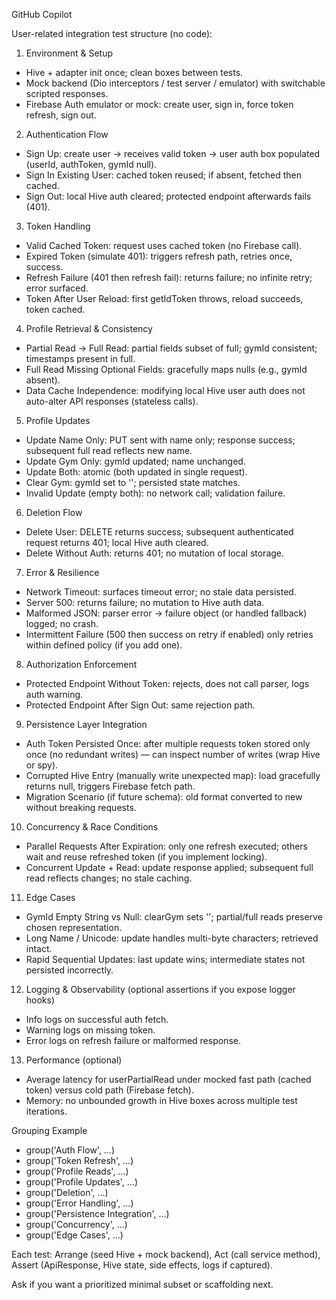 GitHub Copilot

User-related integration test structure (no code):

1. Environment & Setup

- Hive + adapter init once; clean boxes between tests.
- Mock backend (Dio interceptors / test server / emulator) with switchable scripted responses.
- Firebase Auth emulator or mock: create user, sign in, force token refresh, sign out.

2. Authentication Flow

- Sign Up: create user -> receives valid token -> user auth box populated (userId, authToken, gymId null).
- Sign In Existing User: cached token reused; if absent, fetched then cached.
- Sign Out: local Hive auth cleared; protected endpoint afterwards fails (401).

3. Token Handling

- Valid Cached Token: request uses cached token (no Firebase call).
- Expired Token (simulate 401): triggers refresh path, retries once, success.
- Refresh Failure (401 then refresh fail): returns failure; no infinite retry; error surfaced.
- Token After User Reload: first getIdToken throws, reload succeeds, token cached.

4. Profile Retrieval & Consistency

- Partial Read -> Full Read: partial fields subset of full; gymId consistent; timestamps present in full.
- Full Read Missing Optional Fields: gracefully maps nulls (e.g., gymId absent).
- Data Cache Independence: modifying local Hive user auth does not auto-alter API responses (stateless calls).

5. Profile Updates

- Update Name Only: PUT sent with name only; response success; subsequent full read reflects new name.
- Update Gym Only: gymId updated; name unchanged.
- Update Both: atomic (both updated in single request).
- Clear Gym: gymId set to ''; persisted state matches.
- Invalid Update (empty both): no network call; validation failure.

6. Deletion Flow

- Delete User: DELETE returns success; subsequent authenticated request returns 401; local Hive auth cleared.
- Delete Without Auth: returns 401; no mutation of local storage.

7. Error & Resilience

- Network Timeout: surfaces timeout error; no stale data persisted.
- Server 500: returns failure; no mutation to Hive auth data.
- Malformed JSON: parser error -> failure object (or handled fallback) logged; no crash.
- Intermittent Failure (500 then success on retry if enabled) only retries within defined policy (if you add one).

8. Authorization Enforcement

- Protected Endpoint Without Token: rejects, does not call parser, logs auth warning.
- Protected Endpoint After Sign Out: same rejection path.

9. Persistence Layer Integration

- Auth Token Persisted Once: after multiple requests token stored only once (no redundant writes) — can inspect number of writes (wrap Hive or spy).
- Corrupted Hive Entry (manually write unexpected map): load gracefully returns null, triggers Firebase fetch path.
- Migration Scenario (if future schema): old format converted to new without breaking requests.

10. Concurrency & Race Conditions

- Parallel Requests After Expiration: only one refresh executed; others wait and reuse refreshed token (if you implement locking).
- Concurrent Update + Read: update response applied; subsequent full read reflects changes; no stale caching.

11. Edge Cases

- GymId Empty String vs Null: clearGym sets ''; partial/full reads preserve chosen representation.
- Long Name / Unicode: update handles multi-byte characters; retrieved intact.
- Rapid Sequential Updates: last update wins; intermediate states not persisted incorrectly.

12. Logging & Observability (optional assertions if you expose logger hooks)

- Info logs on successful auth fetch.
- Warning logs on missing token.
- Error logs on refresh failure or malformed response.

13. Performance (optional)

- Average latency for userPartialRead under mocked fast path (cached token) versus cold path (Firebase fetch).
- Memory: no unbounded growth in Hive boxes across multiple test iterations.

Grouping Example

- group('Auth Flow', …)
- group('Token Refresh', …)
- group('Profile Reads', …)
- group('Profile Updates', …)
- group('Deletion', …)
- group('Error Handling', …)
- group('Persistence Integration', …)
- group('Concurrency', …)
- group('Edge Cases', …)

Each test: Arrange (seed Hive + mock backend), Act (call service method), Assert (ApiResponse, Hive state, side effects, logs if captured).

Ask if you want a prioritized minimal subset or scaffolding next.
